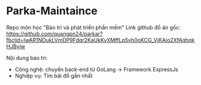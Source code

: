# Parka-Maintaince

Repo môn học "Bảo trì và phát triển phần mềm"
Link github đồ án gốc: https://github.com/quangpn24/parkar?fbclid=IwAR1NDukLVmDP9Fdqr2KaUkKyXMffLp5vh0oKCG_VjKAio2XfAqhqkHJByjw

Nội dung bảo trì:
- Công nghệ: chuyển back-end từ GoLang -> Framework ExpressJs
- Nghiệp vụ: Tìm bãi đổ gần nhất 
